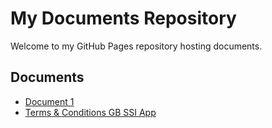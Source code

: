# My Documents Repository

Welcome to my GitHub Pages repository hosting documents.

## Documents

- [Document 1](./terms/Terms&ConditionsV1.docx)
- [Terms & Conditions GB SSI App](./terms/Terms&Conditions.pdf)

